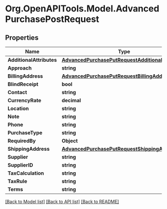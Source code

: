 # Org.OpenAPITools.Model.AdvancedPurchasePostRequest

## Properties

Name | Type | Description | Notes
------------ | ------------- | ------------- | -------------
**AdditionalAttributes** | [**AdvancedPurchasePutRequestAdditionalAttributes**](AdvancedPurchasePutRequestAdditionalAttributes.md) |  | [optional] 
**Approach** | **string** |  | [optional] 
**BillingAddress** | [**AdvancedPurchasePutRequestBillingAddress**](AdvancedPurchasePutRequestBillingAddress.md) |  | [optional] 
**BlindReceipt** | **bool** |  | [optional] 
**Contact** | **string** |  | [optional] 
**CurrencyRate** | **decimal** |  | [optional] 
**Location** | **string** |  | [optional] 
**Note** | **string** |  | [optional] 
**Phone** | **string** |  | [optional] 
**PurchaseType** | **string** |  | [optional] 
**RequiredBy** | **Object** |  | [optional] 
**ShippingAddress** | [**AdvancedPurchasePutRequestShippingAddress**](AdvancedPurchasePutRequestShippingAddress.md) |  | [optional] 
**Supplier** | **string** |  | [optional] 
**SupplierID** | **string** |  | [optional] 
**TaxCalculation** | **string** |  | [optional] 
**TaxRule** | **string** |  | [optional] 
**Terms** | **string** |  | [optional] 

[[Back to Model list]](../README.md#documentation-for-models) [[Back to API list]](../README.md#documentation-for-api-endpoints) [[Back to README]](../README.md)

